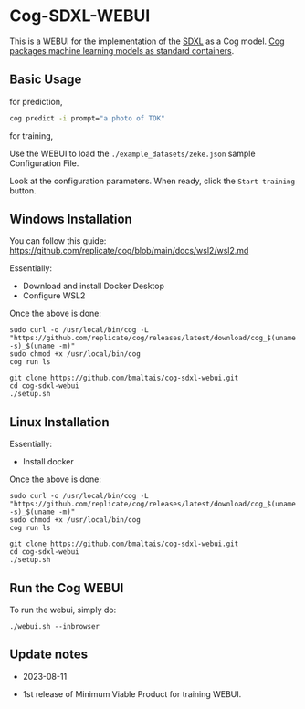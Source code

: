 # Cog-SDXL-WEBUI

This is a WEBUI for the implementation of the [SDXL](https://github.com/Stability-AI/generative-models) as a Cog model. [Cog packages machine learning models as standard containers](https://github.com/replicate/cog).

## Basic Usage

for prediction,

```bash
cog predict -i prompt="a photo of TOK"
```

for training,

Use the WEBUI to load the `./example_datasets/zeke.json` sample Configuration File.

Look at the configuration parameters. When ready, click the `Start training` button.

## Windows Installation

You can follow this guide: https://github.com/replicate/cog/blob/main/docs/wsl2/wsl2.md

Essentially:
- Download and install Docker Desktop
- Configure WSL2

Once the above is done:

```
sudo curl -o /usr/local/bin/cog -L "https://github.com/replicate/cog/releases/latest/download/cog_$(uname -s)_$(uname -m)"
sudo chmod +x /usr/local/bin/cog
cog run ls

git clone https://github.com/bmaltais/cog-sdxl-webui.git
cd cog-sdxl-webui
./setup.sh
```

## Linux Installation

Essentially:
- Install docker

Once the above is done:

```
sudo curl -o /usr/local/bin/cog -L "https://github.com/replicate/cog/releases/latest/download/cog_$(uname -s)_$(uname -m)"
sudo chmod +x /usr/local/bin/cog
cog run ls

git clone https://github.com/bmaltais/cog-sdxl-webui.git
cd cog-sdxl-webui
./setup.sh
```

## Run the Cog WEBUI

To run the webui, simply do:

```
./webui.sh --inbrowser

```

## Update notes

- 2023-08-11
* 1st release of Minimum Viable Product for training WEBUI.
